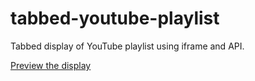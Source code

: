 # tabbed-youtube-playlist
Tabbed display of YouTube playlist using iframe and API.

<p><a href="http://htmlpreview.github.io/?https://github.com/lady-bug/tabbed-youtube-playlist/master/index.html">Preview the display</a></p>
